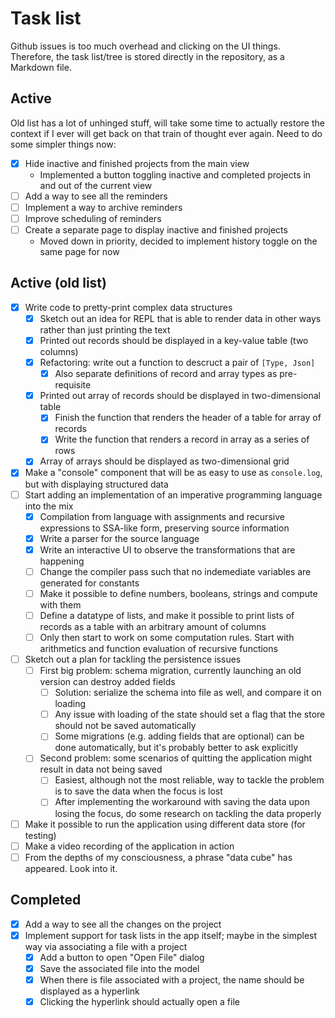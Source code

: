 # Task list

Github issues is too much overhead and clicking on the UI things. Therefore, the task list/tree is stored directly in the repository, as a Markdown file.

## Active

Old list has a lot of unhinged stuff, will take some time to actually restore the context if I ever will get back on that train of thought ever again. Need to do some simpler things now:

* [x] Hide inactive and finished projects from the main view
  * Implemented a button toggling inactive and completed projects in and out of the current view
* [ ] Add a way to see all the reminders
* [ ] Implement a way to archive reminders
* [ ] Improve scheduling of reminders
* [ ] Create a separate page to display inactive and finished projects
  * Moved down in priority, decided to implement history toggle on the same page for now

## Active (old list)

* [x] Write code to pretty-print complex data structures
  * [x] Sketch out an idea for REPL that is able to render data in other ways rather than just printing the text
  * [x] Printed out records should be displayed in a key-value table (two columns)
  * [x] Refactoring: write out a function to descruct a pair of `[Type, Json]`
    * [x] Also separate definitions of record and array types as pre-requisite
  * [x] Printed out array of records should be displayed in two-dimensional table
    * [x] Finish the function that renders the header of a table for array of records
    * [x] Write the function that renders a record in array as a series of rows
  * [x] Array of arrays should be displayed as two-dimensional grid
* [x] Make a "console" component that will be as easy to use as `console.log`, but with displaying structured data
* [ ] Start adding an implementation of an imperative programming language into the mix
  * [x] Compilation from language with assignments and recursive expressions to SSA-like form, preserving source information
  * [x] Write a parser for the source language
  * [x] Write an interactive UI to observe the transformations that are happening
  * [ ] Change the compiler pass such that no indemediate variables are generated for constants
  * [ ] Make it possible to define numbers, booleans, strings and compute with them
  * [ ] Define a datatype of lists, and make it possible to print lists of records as a table with an arbitrary amount of columns
  * [ ] Only then start to work on some computation rules. Start with arithmetics and function evaluation of recursive functions
* [ ] Sketch out a plan for tackling the persistence issues
  * [ ] First big problem: schema migration, currently launching an old version can destroy added fields
    * [ ] Solution: serialize the schema into file as well, and compare it on loading
    * [ ] Any issue with loading of the state should set a flag that the store should not be saved automatically
    * [ ] Some migrations (e.g. adding fields that are optional) can be done automatically, but it's probably better to ask explicitly
  * [ ] Second problem: some scenarios of quitting the application might result in data not being saved
    * [ ] Easiest, although not the most reliable, way to tackle the problem is to save the data when the focus is lost
    * [ ] After implementing the workaround with saving the data upon losing the focus, do some research on tackling the data properly
* [ ] Make it possible to run the application using different data store (for testing)
* [ ] Make a video recording of the application in action
* [ ] From the depths of my consciousness, a phrase "data cube" has appeared. Look into it.

## Completed

* [x] Add a way to see all the changes on the project
* [x] Implement support for task lists in the app itself; maybe in the simplest way via associating a file with a project
  * [x] Add a button to open "Open File" dialog
  * [x] Save the associated file into the model
  * [x] When there is file associated with a project, the name should be displayed as a hyperlink
  * [x] Clicking the hyperlink should actually open a file
